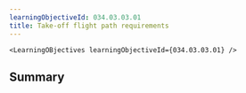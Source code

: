 ```yaml
---
learningObjectiveId: 034.03.03.01
title: Take-off flight path requirements
---
```


```tsx eval
<LearningOBjectives learningObjectiveId={034.03.03.01} />
```

## Summary
